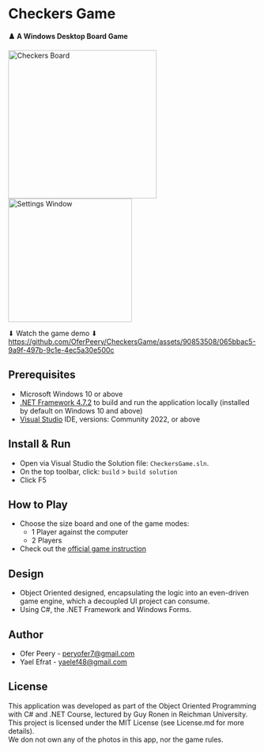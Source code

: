 # Checkers Game

**♟️ A Windows Desktop Board Game** 

<img width="300" alt="Checkers Board" src="https://github.com/OferPeery/CheckersGame/assets/90853508/ae918ce5-0498-4d38-ae97-ef0e86baaafc">
<img width="250" alt="Settings Window" src="https://github.com/OferPeery/CheckersGame/assets/90853508/6dfc478b-7f7c-487e-98b8-fda9781de162">  

⬇ Watch the game demo ⬇
https://github.com/OferPeery/CheckersGame/assets/90853508/065bbac5-9a9f-497b-9c1e-4ec5a30e500c

## Prerequisites
- Microsoft Windows 10 or above
- [.NET Framework 4.7.2](https://dotnet.microsoft.com/en-us/download/dotnet-framework/net472) to build and run the application locally (installed by default on Windows 10 and above)
- [Visual Studio](https://visualstudio.microsoft.com/vs/) IDE, versions: Community 2022, or above

## Install & Run

- Open via Visual Studio the Solution file: `CheckersGame.sln`.
- On the top toolbar, click: `build` > `build solution`
- Click F5

## How to Play
- Choose the size board and one of the game modes:
    - 1 Player against the computer
    - 2 Players
- Check out the [official game instruction](https://docs.google.com/document/d/13gC1NHoNyjfVQDZ5n0ETDZBm3hUAs9gXqNTmpc8H_5o/edit)

## Design
- Object Oriented designed, encapsulating the logic into an even-driven game engine, which a decoupled UI project can consume.  
- Using C#, the .NET Framework and Windows Forms.

## Author

- Ofer Peery - peryofer7@gmail.com
- Yael Efrat - yaelef48@gmail.com

## License

This application was developed as part of the Object Oriented Programming with C# and .NET Course, lectured by Guy Ronen in Reichman University.  
This project is licensed under the MIT License (see License.md for more details).  
We don not own any of the photos in this app, nor the game rules.
